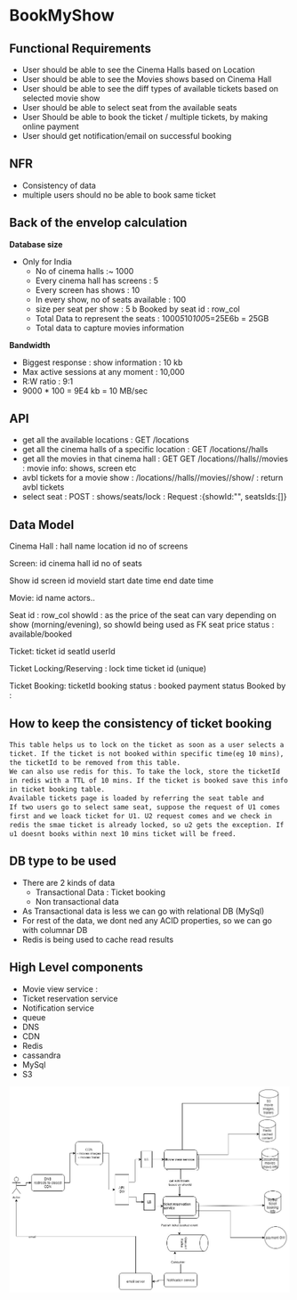 # BookMyShow

## Functional Requirements
- User should be able to see the Cinema Halls based on Location
- User should be able to see the Movies shows based on Cinema Hall
- User should be able to see the diff types of available tickets based on selected movie show
- User should be able to select seat from the available seats
- User Should be able to book the ticket / multiple tickets, by making online payment
- User should get notification/email on successful booking

## NFR
- Consistency of data
- multiple users should no be able to book same ticket

## Back of the envelop calculation
**Database size**
- Only for India
	- No of cinema halls :~ 1000
	- Every cinema hall has screens : 5
	- Every screen has shows : 10
	- In every show, no of seats available : 100
	- size per seat per show : 5 b
					Booked by
					seat id : row_col
	- Total Data to represent the seats : 1000*5*10*100*5=25E6b = 25GB
	- Total data to capture movies information

**Bandwidth**
- Biggest response : show information : 10 kb
- Max active sessions at any moment : 10,000
- R:W ratio : 9:1
- 9000 * 100 = 9E4 kb = 10 MB/sec


## API
- get all the available locations : GET /locations
- get all the cinema halls of a specific location : GET /locations/<locationId>/halls
- get all the movies in that cinema hall : GET GET /locations/<locationId>/halls/<hallId>/movies : movie info: shows, screen etc
- avbl tickets for a movie show : /locations/<locationId>/halls/<hallId>/movies/<movieId>/show/<showId> : return avbl tickets
- select seat : POST : shows/seats/lock : Request :{showId:"", seatsIds:[]}

## Data Model

Cinema Hall :
	hall name
	location
	id
	no of screens

Screen:
	id
	cinema hall id
	no of seats

Show
	id
	screen id
	movieId
	start date time
	end date time
	
Movie:
	id
	name
	actors..
	
Seat
	id : row_col
	showId : as the price of the seat can vary depending on show (morning/evening), so showId being used as FK
	seat price
	status : available/booked

Ticket:
	ticket id
	seatId
	userId
	
Ticket Locking/Reserving : 
	lock time
	ticket id (unique)

Ticket Booking:
	ticketId
	booking status : booked
	payment status
	Booked by : 

## How to keep the consistency of ticket booking
	This table helps us to lock on the ticket as soon as a user selects a ticket. If the ticket is not booked within specific time(eg 10 mins), the ticketId to be removed from this table. 
	We can also use redis for this. To take the lock, store the ticketId in redis with a TTL of 10 mins. If the ticket is booked save this info in ticket booking table. 
	Available tickets page is loaded by referring the seat table and 
	If two users go to select same seat, suppose the request of U1 comes first and we loack ticket for U1. U2 request comes and we check in redis the smae ticket is already locked, so u2 gets the exception. If u1 doesnt books within next 10 mins ticket will be freed.
	

## DB type to be used
- There are 2 kinds of data
	- Transactional Data : Ticket booking
	- Non transactional data
- As Transactional data is less we can go with relational DB (MySql)
- For rest of the data, we dont ned any ACID properties, so we can go with columnar DB
- Redis is being used to cache read results

## High Level components

- Movie view service : 
- Ticket reservation service
- Notification service
- queue
- DNS
- CDN
- Redis
- cassandra
- MySql 
- S3


![Architecture](https://github.com/himkak/notes/blob/master/SystemDesign/BookMyShow/BookMyShow.jpg)